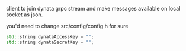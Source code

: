 client to join dynata grpc stream and make
messages available on local socket as json.

you'd need to change src/config/config.h for sure
```c++
std::string dynataAccessKey = "";
std::string dynataSecretKey = "";
```